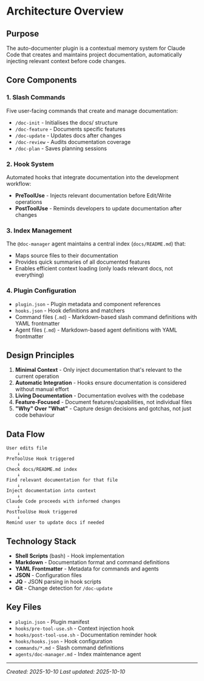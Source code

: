 # Architecture Overview

## Purpose

The auto-documenter plugin is a contextual memory system for Claude Code that creates and maintains project documentation, automatically injecting relevant context before code changes.

## Core Components

### 1. Slash Commands
Five user-facing commands that create and manage documentation:
- `/doc-init` - Initialises the docs/ structure
- `/doc-feature` - Documents specific features
- `/doc-update` - Updates docs after changes
- `/doc-review` - Audits documentation coverage
- `/doc-plan` - Saves planning sessions

### 2. Hook System
Automated hooks that integrate documentation into the development workflow:
- **PreToolUse** - Injects relevant documentation before Edit/Write operations
- **PostToolUse** - Reminds developers to update documentation after changes

### 3. Index Management
The `@doc-manager` agent maintains a central index (`docs/README.md`) that:
- Maps source files to their documentation
- Provides quick summaries of all documented features
- Enables efficient context loading (only loads relevant docs, not everything)

### 4. Plugin Configuration
- `plugin.json` - Plugin metadata and component references
- `hooks.json` - Hook definitions and matchers
- Command files (`.md`) - Markdown-based slash command definitions with YAML frontmatter
- Agent files (`.md`) - Markdown-based agent definitions with YAML frontmatter

## Design Principles

1. **Minimal Context** - Only inject documentation that's relevant to the current operation
2. **Automatic Integration** - Hooks ensure documentation is considered without manual effort
3. **Living Documentation** - Documentation evolves with the codebase
4. **Feature-Focused** - Document features/capabilities, not individual files
5. **"Why" Over "What"** - Capture design decisions and gotchas, not just code behaviour

## Data Flow

```
User edits file
    ↓
PreToolUse Hook triggered
    ↓
Check docs/README.md index
    ↓
Find relevant documentation for that file
    ↓
Inject documentation into context
    ↓
Claude Code proceeds with informed changes
    ↓
PostToolUse Hook triggered
    ↓
Remind user to update docs if needed
```

## Technology Stack

- **Shell Scripts** (bash) - Hook implementation
- **Markdown** - Documentation format and command definitions
- **YAML Frontmatter** - Metadata for commands and agents
- **JSON** - Configuration files
- **JQ** - JSON parsing in hook scripts
- **Git** - Change detection for `/doc-update`

## Key Files

- `plugin.json` - Plugin manifest
- `hooks/pre-tool-use.sh` - Context injection hook
- `hooks/post-tool-use.sh` - Documentation reminder hook
- `hooks/hooks.json` - Hook configuration
- `commands/*.md` - Slash command definitions
- `agents/doc-manager.md` - Index maintenance agent

---

*Created: 2025-10-10*
*Last updated: 2025-10-10*
